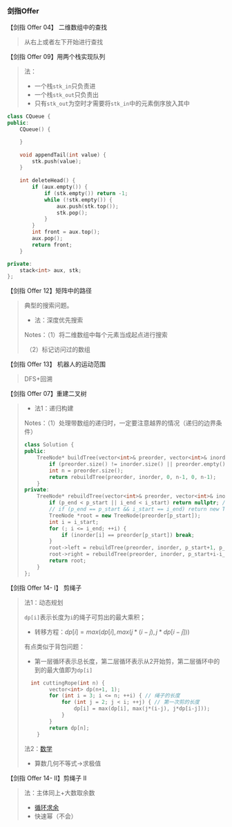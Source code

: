 ### 剑指Offer

【剑指 Offer 04】 二维数组中的查找

> 从右上或者左下开始进行查找

【剑指 Offer 09】用两个栈实现队列

> 法：
>
> - 一个栈`stk_in`只负责进
> - 一个栈`stk_out`只负责出
> - 只有`stk_out`为空时才需要将`stk_in`中的元素倒序放入其中

```c++
class CQueue {
public:
    CQueue() {

    }
  
    void appendTail(int value) {
        stk.push(value);
    }
    
    int deleteHead() {
        if (aux.empty()) {
            if (stk.empty()) return -1;
            while (!stk.empty()) {
                aux.push(stk.top());
                stk.pop();
            }
        }
        int front = aux.top();
        aux.pop();
        return front; 
    }

private:
    stack<int> aux, stk;
};
```

【剑指 Offer 12】矩阵中的路径

> 典型的搜索问题。
>
> - 法：深度优先搜索
>
> Notes：（1）将二维数组中每个元素当成起点进行搜索
>
> ​			（2）标记访问过的数组

【剑指 Offer 13】 机器人的运动范围

> DFS+回溯

【剑指 Offer 07】重建二叉树

> - 法1：递归构建
>
> Notes：（1）处理带数组的递归时，一定要注意越界的情况（递归的边界条件）
>
> ```c++
> class Solution {
> public:
>     TreeNode* buildTree(vector<int>& preorder, vector<int>& inorder) {
>         if (preorder.size() != inorder.size() || preorder.empty()) return nullptr;
>         int n = preorder.size();
>         return rebuildTree(preorder, inorder, 0, n-1, 0, n-1);
>     }
> private:
>     TreeNode* rebuildTree(vector<int>& preorder, vector<int>& inorder, int p_start, int p_end, int i_start, int i_end) {
>         if (p_end < p_start || i_end < i_start) return nullptr; // 处理越界问题
>         // if (p_end == p_start && i_start == i_end) return new TreeNode(preorder[p_start]);
>         TreeNode *root = new TreeNode(preorder[p_start]);
>         int i = i_start;
>         for (; i <= i_end; ++i) {
>             if (inorder[i] == preorder[p_start]) break;
>         }
>         root->left = rebuildTree(preorder, inorder, p_start+1, p_start+i-i_start, i_start, i-1);
>         root->right = rebuildTree(preorder, inorder, p_start+i-i_start+1, p_end, i+1, i_end);
>         return root;
>     }
> };
> ```

【剑指 Offer 14- I】 剪绳子

> 法1：动态规划
>
> `dp[i]`表示长度为`i`的绳子可剪出的最大乘积；
>
> - 转移方程：$dp[i] = max(dp[i], max(j*(i-j), j*dp[i-j]))$​
>
> 有点类似于背包问题：
>
> - 第一层循环表示总长度，第二层循环表示从2开始剪，第二层循环中的到的最大值即为`dp[i]`
>
> ```c++
> 	int cuttingRope(int n) {
>         vector<int> dp(n+1, 1);
>         for (int i = 3; i <= n; ++i) { // 绳子的长度
>             for (int j = 2; j < i; ++j) { // 第一次剪的长度
>                 dp[i] = max(dp[i], max(j*(i-j), j*dp[i-j]));
>             }
>         }
>         return dp[n];
>     }
> ```
>
> 法2：[数学](https://leetcode-cn.com/problems/jian-sheng-zi-lcof/solution/mian-shi-ti-14-i-jian-sheng-zi-tan-xin-si-xiang-by/)
>
> - 算数几何不等式->求极值

【剑指 Offer 14- II】剪绳子 II

> 法：主体同上+大数取余数
>
> - [循环求余](https://leetcode-cn.com/problems/jian-sheng-zi-ii-lcof/solution/mian-shi-ti-14-ii-jian-sheng-zi-iitan-xin-er-fen-f/)
> - 快速幂（不会）


